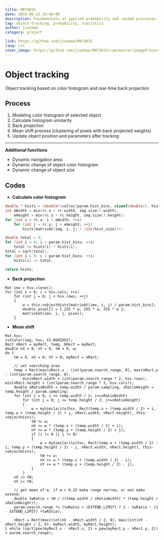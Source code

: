 ```yaml
---
title: MAT4015
date: 2016-06-23 24:00:00
description: Fundamentals of applied probability and random processes
tag: object-tracking, probability, statistics
author: jiunbae
category: project

link: https://github.com/jiunbae/MAT4015
lang: c++
cover_image: https://github.com/jiunbae/MAT4015/raw/master/imageProcessing/TESTED/tested.gif?raw=true
---
```


# Object tracking

Object tracking based on color histogram and real-time back projection

## Process

1. Modeling color histogram of selected object
2. Calculate histogram similarity
3. Back projection
4. Mean shift process (clustering of pixels with back projected weights)
5. Update object position and parameters after tracking

---

**Additional functions**

- Dynamic navigation area
- Dynamic change of object color histogram
- Dynamic change of object size


## Codes

- **Calculate color histogram**

```C++
double * hists = (double*)calloc(param.hist_bins, sizeof(double)), hist_size = 256 / param.hist_bins;
int eWidth = min(rc.x + rc.width, img.size().width),
    eHeight = min(rc.y + rc.height, img.size().height);
for (int i = rc.x; i < eWidth; ++i)
    for (int j = rc.y; j < eHeight; ++j)
        hists[matrixAt(img, i, j) / (int)hist_size]++;

double total = 0;
for (int i = 0; i < param.hist_bins; ++i)
    total += hists[i] * hists[i];
total = sqrt(total);
for (int i = 0; i < param.hist_bins; ++i)
    hists[i] /= total;

return hists;
```

- **Back projection**

```
Mat imx = hsv.clone();
for (int i = 0; i < hsv.cols; ++i)
    for (int j = 0; j < hsv.rows; ++j)
    {
        w = this->objectHists[matrixAt(imx, i, j) / param.hist_bins];
        double pixel[] = { 255 * w, 255 * w, 255 * w };
        matrixSet(imx, i, j, pixel);
    }
```

- **Mean shift**
```
Mat hsv;
cvtColor(img, hsv, CV_BGR2HSV);
Rect nRect = myRect, temp, bRect = myRect;
double nX = 0, nY = 0, tW = 0, w;
do {
    tW = 0, nX = 0; nY = 0; myRect = nRect;

    // set searching area
    temp = Rect(max(nRect.x - (int)param.search_range, 0), max(nRect.y - (int)param.search_range, 0),
        min(nRect.width + (int)param.search_range * 2, hsv.rows), min(nRect.height + (int)param.search_range * 2, hsv.cols));
    double sRatioWidth = temp.width / param.sampling, sRatioHeight = temp.height / param.sampling;
    for (int i = 0; i <= temp.width / 2; i+=sRatioWidth)
        for (int j = 0; j <= temp.height / 2; j+=sRatioHeight)
        {
            w = mySimilarity(hsv, Rect(temp.x + (temp.width / 2) + i, temp.y + (temp.height / 2) + j, nRect.width, nRect.height), this->objectHists);
            tW += w;
            nX += w * (temp.x + (temp.width / 2) + i);
            nY += w * (temp.y + (temp.height / 2) + j);
            if (i != 0 || j != 0)
            {
                w = mySimilarity(hsv, Rect(temp.x + (temp.width / 2) - i, temp.y + (temp.height / 2) - j, nRect.width, nRect.height), this->objectHists);
                tW += w;
                nX += w * (temp.x + (temp.width / 2) - i);
                nY += w * (temp.y + (temp.height / 2) - j);
            }
        }
    nX /= tW;
    nY /= tW;

    // get mean of w, if w > 0.25 make range narrow, or not make extend;
    double twRatio = tW / ((temp.width / sRatioWidth) * (temp.height / sRatioHeight));
    param.search_range *= (twRatio > (EXTEND_LIMIT) ? 1 - twRatio : (1 - EXTEND_LIMIT) +twRatio);

    nRect = Rect(max((int)nX - nRect.width / 2, 0), max((int)nY - nRect.height / 2, 0), myRect.width, myRect.height);
} while (sqrt(pow(myRect.x - nRect.x, 2) + pow(myRect.y - nRect.y, 2)) > param.search_range);
```
